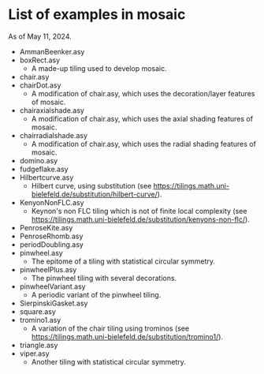 # List of examples in mosaic
As of May 11, 2024.

- AmmanBeenker.asy
- boxRect.asy
  - A made-up tiling used to develop mosaic.
- chair.asy
- chairDot.asy
  - A modification of chair.asy, which uses the decoration/layer features of mosaic.
- chairaxialshade.asy
  - A modification of chair.asy, which uses the axial shading features of mosaic.
- chairradialshade.asy
  - A modification of chair.asy, which uses the radial shading features of mosaic.
- domino.asy
- fudgeflake.asy
- Hilbertcurve.asy
  - Hilbert curve, using substitution (see https://tilings.math.uni-bielefeld.de/substitution/hilbert-curve/).
- KenyonNonFLC.asy
  - Keynon's non FLC tiling which is not of finite local complexity (see https://tilings.math.uni-bielefeld.de/substitution/kenyons-non-flc/).
- PenroseKite.asy
- PenroseRhomb.asy
- periodDoubling.asy
- pinwheel.asy
  - The epitome of a tiling with statistical circular symmetry.
- pinwheelPlus.asy
  - The pinwheel tiling with several decorations.
- pinwheelVariant.asy
  - A periodic variant of the pinwheel tiling.
- SierpinskiGasket.asy
- square.asy
- tromino1.asy
  - A variation of the chair tiling using trominos (see https://tilings.math.uni-bielefeld.de/substitution/tromino1/).
- triangle.asy
- viper.asy
  - Another tiling with statistical circular symmetry.
